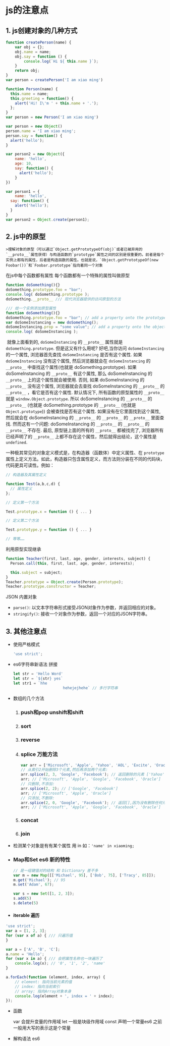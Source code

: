 # js的注意点

## 	1. js创建对象的几种方式

```javascript
function createPerson(name) {
	var obj = {};
	obj.name = name;
	obj.say = function () {
		console.log(`Hi ${ this.name }`);
	}
	return obj;
}
var person = createPerson('I am xiao ming')
```

```javascript
function Person(name) {
  this.name = name;
  this.greeting = function() {
    alert('Hi! I\'m ' + this.name + '.');
  };
}
var person = new Person('I am xiao ming')
```

```javaScript
var person = new Object()
person.name = 'I am xiao ming';
person.say = function() {
  alert('hello');
}

var person2 = new Object({
  	name: 'hello',
   	age: 10,
  	say: function() {
      alert('hello');
    }
})
```

```javascript
var person1 = {
	name: 'hello',
  say: function() {
    alert('hello');
  }
}
var person2 = Object.create(person1);
```

## 2. js中的原型

	>理解对象的原型（可以通过`Object.getPrototypeOf(obj)`或者已被弃用的`__proto__`属性获得）与构造函数的`prototype`属性之间的区别是很重要的。前者是每个实例上都有的属性，后者是构造函数的属性。也就是说，`Object.getPrototypeOf(new Foobar())`和`Foobar.prototype`指向着同一个对象

在js中每个函数都有属性 每个函数都有一个特殊的属性叫做原型

```javascript
function doSomething(){}
doSomething.prototype.foo = "bar";
console.log( doSomething.prototype );
doSomething.__proto__ /// 现代浏览器提供的访问原型的方法

/// 给一个实例添加原型属性
function doSomething(){}
doSomething.prototype.foo = "bar"; // add a property onto the prototype
var doSomeInstancing = new doSomething();
doSomeInstancing.prop = "some value"; // add a property onto the object
console.log( doSomeInstancing );
```

​		就像上面看到的, `doSomeInstancing` 的 `__proto__` 属性就是`doSomething.prototype`. 但是这又有什么用呢? 好吧,当你访问 `doSomeInstancing` 的一个属性, 浏览器首先查找 `doSomeInstancing` 是否有这个属性. 如果 `doSomeInstancing` 没有这个属性, 然后浏览器就会在 `doSomeInstancing` 的 `__proto__` 中查找这个属性(也就是 doSomething.prototype). 如果 doSomeInstancing 的 `__proto__` 有这个属性, 那么 doSomeInstancing 的 `__proto__` 上的这个属性就会被使用. 否则, 如果 doSomeInstancing 的 `__proto__` 没有这个属性, 浏览器就会去查找 doSomeInstancing 的 `__proto__` 的 `__proto__` ，看它是否有这个属性. 默认情况下, 所有函数的原型属性的 `__proto__` 就是 `window.Object.prototype`. 所以 doSomeInstancing 的 `__proto__` 的 `__proto__` (也就是 doSomething.prototype 的 `__proto__` (也就是 `Object.prototype`)) 会被查找是否有这个属性. 如果没有在它里面找到这个属性, 然后就会在 doSomeInstancing 的 `__proto__` 的 `__proto__` 的 `__proto__` 里面查找. 然而这有一个问题: doSomeInstancing 的 `__proto__` 的 `__proto__` 的 `__proto__` 不存在. 最后, 原型链上面的所有的 `__proto__` 都被找完了, 浏览器所有已经声明了的 `__proto__` 上都不存在这个属性，然后就得出结论，这个属性是 `undefined`.



一种极其常见的对象定义模式是，在构造器（函数体）中定义属性、在 `prototype` 属性上定义方法。如此，构造器只包含属性定义，而方法则分装在不同的代码块，代码更具可读性。例如：

```javascript
// 构造器及其属性定义

function Test(a,b,c,d) {
  // 属性定义
};

// 定义第一个方法

Test.prototype.x = function () { ... }

// 定义第二个方法

Test.prototype.y = function () { ... }

// 等等……
```

利用原型实现继承

```javascript
function Teacher(first, last, age, gender, interests, subject) {
  Person.call(this, first, last, age, gender, interests);

  this.subject = subject;
}
Teacher.prototype = Object.create(Person.prototype);
Teacher.prototype.constructor = Teacher;
```

JSON 内置对象

- `parse()`: 以文本字符串形式接受JSON对象作为参数，并返回相应的对象。
- `stringify()`: 接收一个对象作为参数，返回一个对应的JSON字符串。

## 3. 其他注意点

- 使用严格模式  

  ```javascript
  'use strict';
  ```

- es6字符串新语法  拼接

  ```javascript
  let str = 'Hello Word'
  let str = `${str} yes`
  let str1 = `hhe
  						hehejejhehe` // 多行字符串
  ```

- 数组的几个方法

  1. ### push和pop unshift和shift  

  2. ### sort

  3. ### reverse 

  4. ### splice 万能方法

     ```javascript
     var arr = ['Microsoft', 'Apple', 'Yahoo', 'AOL', 'Excite', 'Oracle'];
     // 从索引2开始删除3个元素,然后再添加两个元素:
     arr.splice(2, 3, 'Google', 'Facebook'); // 返回删除的元素 ['Yahoo', 'AOL', 'Excite']
     arr; // ['Microsoft', 'Apple', 'Google', 'Facebook', 'Oracle']
     // 只删除,不添加:
     arr.splice(2, 2); // ['Google', 'Facebook']
     arr; // ['Microsoft', 'Apple', 'Oracle']
     // 只添加,不删除:
     arr.splice(2, 0, 'Google', 'Facebook'); // 返回[],因为没有删除任何元素
     arr; // ['Microsoft', 'Apple', 'Google', 'Facebook', 'Oracle']
     ```

  5. ### concat

  6. ### join

- 检测某个对象是有有某个属性 用 in 如：`'name' in xiaoming;`

- ### Map和Set es6 新的特性  

  ```javascript
  // 是一组键值对的结构 和 Dictionary 差不多
  var m = new Map([['Michael', 95], ['Bob', 75], ['Tracy', 85]]);
  m.get('Michael'); // 95
  m.set('Adam', 67); 
  
  var s = new Set([1, 2, 3]);
  s.add(5)
  s.delete(5)
  ```

- #### iterable 遍历

``` javaScript
'use strict';
var a = [1, 2, 3];
for (var x of a) { /// 只遍历值
}

var a = ['A', 'B', 'C'];
a.name = 'Hello';
for (var x in a) { /// 会把属性名称也一块遍历了
    console.log(x); // '0', '1', '2', 'name'
}

a.forEach(function (element, index, array) {
    // element: 指向当前元素的值
    // index: 指向当前索引
    // array: 指向Array对象本身
    console.log(element + ', index = ' + index);
});
```

- 函数

  var 会提升变量的作用域 let 一般是块级作用域 const 声明一个常量es6 之前一般用大写的表示这是个常量

- 解构语法  es6